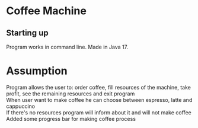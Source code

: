 # Coffee Machine

## Starting up

Program works in command line. Made in Java 17.

# Assumption

Program allows the user to: order coffee, fill resources of the machine, take profit, see the remaining resources and exit program\
When user want to make coffee he can choose between espresso, latte and cappuccino\
If there's no resources program will inform about it and will not make coffee\
Added some progress bar for making coffee process


